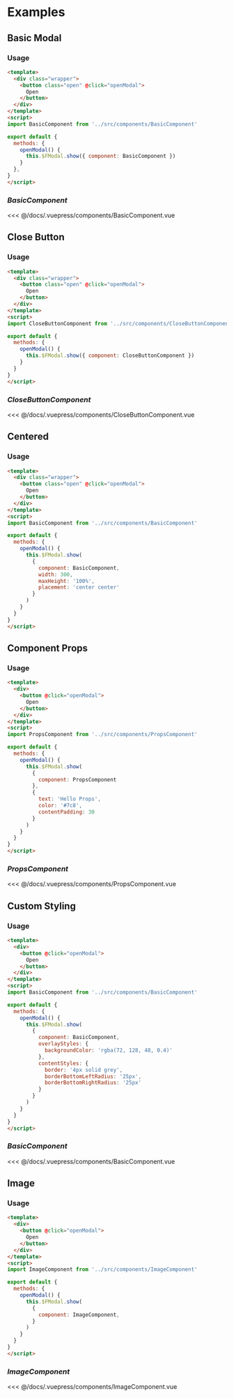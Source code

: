 # Examples
## Basic Modal

<example-modal-basic />

### Usage

```html
<template>
  <div class="wrapper">
    <button class="open" @click="openModal">
      Open
    </button>
  </div>
</template>
<script>
import BasicComponent from '../src/components/BasicComponent'

export default {
  methods: {
    openModal() {
      this.$FModal.show({ component: BasicComponent })
    }
  }, 
}
</script>
```

### *BasicComponent*

<<< @/docs/.vuepress/components/BasicComponent.vue

## Close Button

<example-modal-close-button />

### Usage

```html
<template>
  <div class="wrapper">
    <button class="open" @click="openModal">
      Open
    </button>
  </div>
</template>
<script>
import CloseButtonComponent from '../src/components/CloseButtonComponent'

export default {
  methods: {
    openModal() {
      this.$FModal.show({ component: CloseButtonComponent })
    }
  }
}
</script>
```

### *CloseButtonComponent*

<<< @/docs/.vuepress/components/CloseButtonComponent.vue
## Centered

<example-modal-centered />

### Usage

```html
<template>
  <div class="wrapper">
    <button class="open" @click="openModal">
      Open
    </button>
  </div>
</template>
<script>
import BasicComponent from '../src/components/BasicComponent'

export default {
  methods: {
    openModal() {
      this.$FModal.show(
        { 
          component: BasicComponent, 
          width: 300, 
          maxHeight: '100%', 
          placement: 'center center' 
        }
      )
    }
  }
}
</script>
```

## Component Props

<example-modal-component-props />

### Usage

```html
<template>
  <div>
    <button @click="openModal">
      Open
    </button>
  </div>
</template>
<script>
import PropsComponent from '../src/components/PropsComponent'

export default {
  methods: {
    openModal() {
      this.$FModal.show(
        { 
          component: PropsComponent 
        }, 
        { 
          text: 'Hello Props', 
          color: '#7c8', 
          contentPadding: 30 
        }
      )
    }
  }
}
</script>
```

### *PropsComponent*

<<< @/docs/.vuepress/components/PropsComponent.vue

## Custom Styling

<example-custom-styling />

### Usage

```html
<template>
  <div>
    <button @click="openModal">
      Open
    </button>
  </div>
</template>
<script>
import BasicComponent from '../src/components/BasicComponent'

export default {
  methods: {
    openModal() {
      this.$FModal.show(
        { 
          component: BasicComponent, 
          overlayStyles: { 
            backgroundColor: 'rgba(72, 128, 48, 0.4)'
          }, 
          contentStyles: { 
            border: '4px solid grey', 
            borderBottomLeftRadius: '25px',
            borderBottomRightRadius: '25px'
          } 
        }
      )
    }
  }
}
</script>
```

### *BasicComponent*

<<< @/docs/.vuepress/components/BasicComponent.vue

## Image

<example-modal-image />

### Usage

```html
<template>
  <div>
    <button @click="openModal">
      Open
    </button>
  </div>
</template>
<script>
import ImageComponent from '../src/components/ImageComponent'

export default {
  methods: {
    openModal() {
      this.$FModal.show(
        { 
          component: ImageComponent, 
        }
      )
    }
  }
}
</script>
```

### *ImageComponent*

<<< @/docs/.vuepress/components/ImageComponent.vue